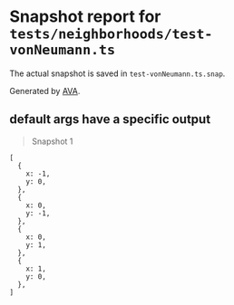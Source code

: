# Snapshot report for `tests/neighborhoods/test-vonNeumann.ts`

The actual snapshot is saved in `test-vonNeumann.ts.snap`.

Generated by [AVA](https://avajs.dev).

## default args have a specific output

> Snapshot 1

    [
      {
        x: -1,
        y: 0,
      },
      {
        x: 0,
        y: -1,
      },
      {
        x: 0,
        y: 1,
      },
      {
        x: 1,
        y: 0,
      },
    ]
